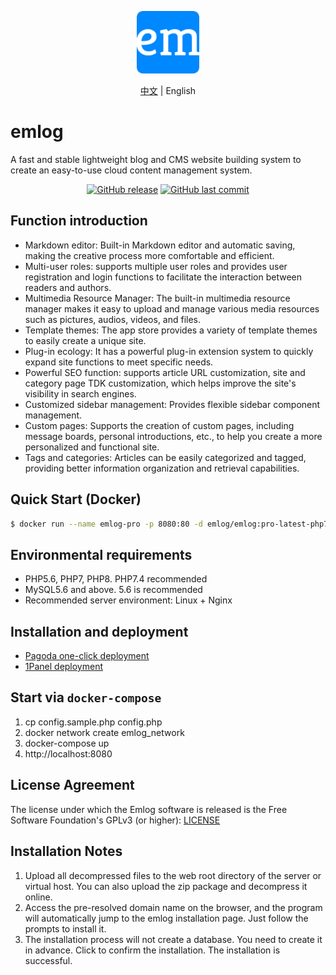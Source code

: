 <p align="center">
  <img src="./admin/views/images/logo.png" width=100 />
</p>

<p align="center">
  <a href="./README.zh.md">中文</a> | English
</p>

# emlog

A fast and stable lightweight blog and CMS website building system to create an easy-to-use cloud content management system.

<p align="center">
<a href="https://github.com/emlog/emlog/releases"><img alt="GitHub release" src="https://img.shields.io/github/release/emlog/emlog.svg?style=flat-square&include_prereleases" /></a>
<a href="https://github.com/emlog/emlog/commits"><img alt="GitHub last commit" src="https://img.shields.io/github/last-commit/emlog/emlog.svg?style=flat-square" /></a>
</p>

## Function introduction

- Markdown editor: Built-in Markdown editor and automatic saving, making the creative process more comfortable and efficient.
- Multi-user roles: supports multiple user roles and provides user registration and login functions to facilitate the interaction between readers and authors.
- Multimedia Resource Manager: The built-in multimedia resource manager makes it easy to upload and manage various media resources such as pictures, audios, videos, and files.
- Template themes: The app store provides a variety of template themes to easily create a unique site.
- Plug-in ecology: It has a powerful plug-in extension system to quickly expand site functions to meet specific needs.
- Powerful SEO function: supports article URL customization, site and category page TDK customization, which helps improve the site's visibility in search engines.
- Customized sidebar management: Provides flexible sidebar component management.
- Custom pages: Supports the creation of custom pages, including message boards, personal introductions, etc., to help you create a more personalized and functional site.
- Tags and categories: Articles can be easily categorized and tagged, providing better information organization and retrieval capabilities.

## Quick Start (Docker)

```bash
$ docker run --name emlog-pro -p 8080:80 -d emlog/emlog:pro-latest-php7.4-apache
```

## Environmental requirements

* PHP5.6, PHP7, PHP8. PHP7.4 recommended
* MySQL5.6 and above. 5.6 is recommended
* Recommended server environment: Linux + Nginx

## Installation and deployment

- [Pagoda one-click deployment](https://www.emlog.net/docs/#/install_bt)
- [1Panel deployment](https://www.emlog.net/docs/#/install_1panel)

## Start via `docker-compose`

1. cp config.sample.php config.php
2. docker network create emlog_network
3. docker-compose up
4. http://localhost:8080

## License Agreement

The license under which the Emlog software is released is the Free Software Foundation's GPLv3 (or higher): [LICENSE](/license.txt)

## Installation Notes

1. Upload all decompressed files to the web root directory of the server or virtual host. You can also upload the zip package and decompress it online.
2. Access the pre-resolved domain name on the browser, and the program will automatically jump to the emlog installation page. Just follow the prompts to install it.
3. The installation process will not create a database. You need to create it in advance. Click to confirm the installation. The installation is successful.
